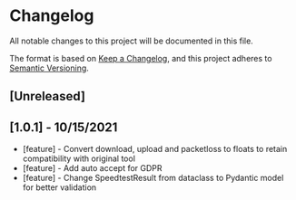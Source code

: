 # Changelog
All notable changes to this project will be documented in this file.

The format is based on [Keep a Changelog](https://keepachangelog.com/en/1.0.0/), and this project adheres to [Semantic Versioning](https://semver.org/spec/v2.0.0.html).

## [Unreleased]


## [1.0.1] - 10/15/2021
* [feature] - Convert download, upload and packetloss to floats to retain compatibility with original tool
* [feature] - Add auto accept for GDPR
* [feature] - Change SpeedtestResult from dataclass to Pydantic model for better validation

